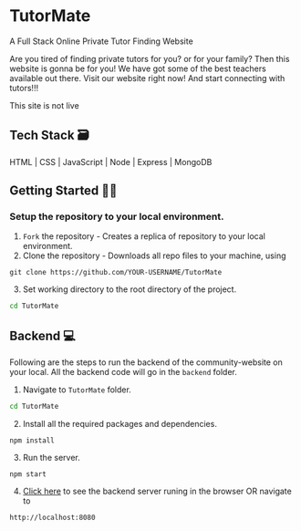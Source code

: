 # TutorMate
A Full Stack Online Private Tutor Finding Website

Are you tired of finding private tutors for you? or for your family? Then this website is gonna be for you! We have got some of the best teachers available out there. 
Visit our website right now! And start connecting with tutors!!!

This site is not live
<br />

## Tech Stack 🗃
HTML | CSS | JavaScript | Node | Express | MongoDB

##  Getting Started 👨‍💻
### Setup the repository to your local environment.

1. `Fork` the repository  - Creates a replica of repository to your local environment.
2. Clone the repository - Downloads all repo files to your machine, using
  ```git
  git clone https://github.com/YOUR-USERNAME/TutorMate
  ``` 
3. Set working directory to the root directory of the project.
  ```sh
  cd TutorMate
  ```

## Backend 💻

Following are the steps to run the backend of the community-website on your local. All the backend code will go in the `backend` folder.

1. Navigate to `TutorMate` folder.
  ```sh
  cd TutorMate
  ```
2. Install all the required packages and dependencies.
  ```node
  npm install
  ```
3. Run the server.
  ```node
  npm start
  ```
4. [Click here](http://localhost:8080) to see the backend server runing in the browser OR navigate to
  ```text
  http://localhost:8080
  ```
